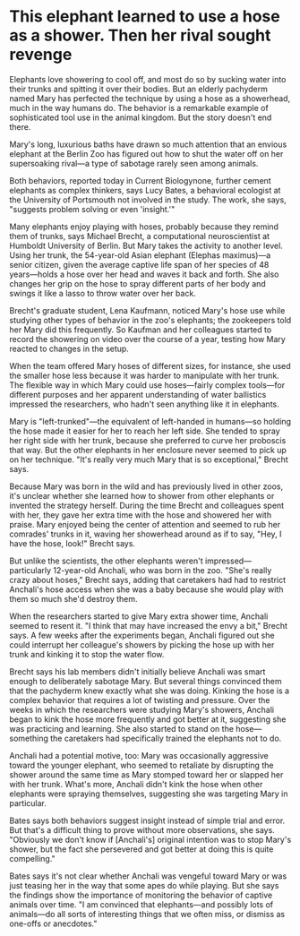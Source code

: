 # This elephant learned to use a hose as a shower. Then her rival sought revenge

Elephants love showering to cool off, and most do so by sucking water into their trunks and spitting it over their bodies. But an elderly pachyderm named Mary has perfected the technique by using a hose as a showerhead, much in the way humans do. The behavior is a remarkable example of sophisticated tool use in the animal kingdom. But the story doesn't end there.

Mary's long, luxurious baths have drawn so much attention that an envious elephant at the Berlin Zoo has figured out how to shut the water off on her supersoaking rival—a type of sabotage rarely seen among animals.

Both behaviors, reported today in Current Biologynone, further cement elephants as complex thinkers, says Lucy Bates, a behavioral ecologist at the University of Portsmouth not involved in the study. The work, she says, "suggests problem solving or even 'insight.'"

Many elephants enjoy playing with hoses, probably because they remind them of trunks, says Michael Brecht, a computational neuroscientist at Humboldt University of Berlin. But Mary takes the activity to another level. Using her trunk, the 54-year-old Asian elephant (Elephas maximus)—a senior citizen, given the average captive life span of her species of 48 years—holds a hose over her head and waves it back and forth. She also changes her grip on the hose to spray different parts of her body and swings it like a lasso to throw water over her back.

Brecht's graduate student, Lena Kaufmann, noticed Mary's hose use while studying other types of behavior in the zoo's elephants; the zookeepers told her Mary did this frequently. So Kaufman and her colleagues started to record the showering on video over the course of a year, testing how Mary reacted to changes in the setup.

When the team offered Mary hoses of different sizes, for instance, she used the smaller hose less because it was harder to manipulate with her trunk. The flexible way in which Mary could use hoses—fairly complex tools—for different purposes and her apparent understanding of water ballistics impressed the researchers, who hadn't seen anything like it in elephants.

Mary is "left-trunked"—the equivalent of left-handed in humans—so holding the hose made it easier for her to reach her left side. She tended to spray her right side with her trunk, because she preferred to curve her proboscis that way. But the other elephants in her enclosure never seemed to pick up on her technique. "It's really very much Mary that is so exceptional," Brecht says.

Because Mary was born in the wild and has previously lived in other zoos, it's unclear whether she learned how to shower from other elephants or invented the strategy herself. During the time Brecht and colleagues spent with her, they gave her extra time with the hose and showered her with praise. Mary enjoyed being the center of attention and seemed to rub her comrades' trunks in it, waving her showerhead around as if to say, "Hey, I have the hose, look!" Brecht says.

But unlike the scientists, the other elephants weren't impressed—particularly 12-year-old Anchali, who was born in the zoo. "She's really crazy about hoses," Brecht says, adding that caretakers had had to restrict Anchali's hose access when she was a baby because she would play with them so much she'd destroy them.

When the researchers started to give Mary extra shower time, Anchali seemed to resent it. "I think that may have increased the envy a bit," Brecht says. A few weeks after the experiments began, Anchali figured out she could interrupt her colleague's showers by picking the hose up with her trunk and kinking it to stop the water flow.

Brecht says his lab members didn't initially believe Anchali was smart enough to deliberately sabotage Mary. But several things convinced them that the pachyderm knew exactly what she was doing. Kinking the hose is a complex behavior that requires a lot of twisting and pressure. Over the weeks in which the researchers were studying Mary's showers, Anchali began to kink the hose more frequently and got better at it, suggesting she was practicing and learning. She also started to stand on the hose—something the caretakers had specifically trained the elephants not to do.

Anchali had a potential motive, too: Mary was occasionally aggressive toward the younger elephant, who seemed to retaliate by disrupting the shower around the same time as Mary stomped toward her or slapped her with her trunk. What's more, Anchali didn't kink the hose when other elephants were spraying themselves, suggesting she was targeting Mary in particular.

Bates says both behaviors suggest insight instead of simple trial and error. But that's a difficult thing to prove without more observations, she says. "Obviously we don't know if [Anchali's] original intention was to stop Mary's shower, but the fact she persevered and got better at doing this is quite compelling."

Bates says it's not clear whether Anchali was vengeful toward Mary or was just teasing her in the way that some apes do while playing. But she says the findings show the importance of monitoring the behavior of captive animals over time. "I am convinced that elephants—and possibly lots of animals—do all sorts of interesting things that we often miss, or dismiss as one-offs or anecdotes."
